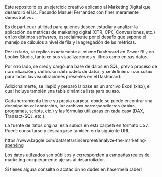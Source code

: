 Este repositorio es un ejercicio creativo aplicado al Marketing Digital que desarrolló el Lic. Facundo Manuel Fernandez con fines meramente demostrativos.

Es de particular utilidad para quienes deseen estudiar y analizar la aplicación de métricas de marketing digital (CTR, CPC, Conversiones, etc.) en los distintos softwares, especialmente por el desafío que supone el manejo de cálculos a nivel de fila y la agregación de las métricas.

Por un lado, se replicó exactamente el mismo Dashboard en Power BI y en Looker Studio, tanto en sus visualizaciones y filtros como en sus datos.

Por otro lado, se creó y cargó una base de datos en SQL, previo proceso de normalización y definición del modelo de datos, y se definieron consultas para todas las visualizaciones presentes en el Dashboard.

Adicionalmente, se limpió y preparó la base en un archivo Excel (xlsx), el cual incluye también una tabla dinámica lista para su uso.

Cada herramienta tiene su propia carpeta, donde se puede encontrar una descripción del contenido, los archivos correspondientes (tablas, programas, scripts, etc.) y las fórmulas utilizadas en cada caso (DAX, Transact-SQL, etc.).

La fuente de datos original está subida en esta carpeta en formato CSV. Puede consultarse y descargarse también en la siguiente URL:

https://www.kaggle.com/datasets/sinderpreet/analyze-the-marketing-spending

Los datos utilizados son públicos y corresponden a campañas reales de marketing completamente ajenas al desarrollador.

Si tienes alguna consulta o acotación no dudes en hacermela saber!
